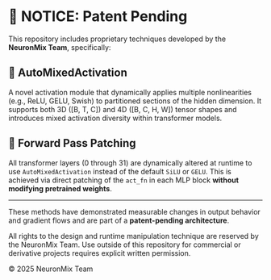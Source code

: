
# 📣 NOTICE: Patent Pending

This repository includes proprietary techniques developed by the **NeuronMix Team**, specifically:

## 🔧 AutoMixedActivation

A novel activation module that dynamically applies multiple nonlinearities (e.g., ReLU, GELU, Swish) to partitioned sections of the hidden dimension. It supports both 3D ([B, T, C]) and 4D ([B, C, H, W]) tensor shapes and introduces mixed activation diversity within transformer models.

## 🧠 Forward Pass Patching

All transformer layers (0 through 31) are dynamically altered at runtime to use `AutoMixedActivation` instead of the default `SiLU` or `GELU`. This is achieved via direct patching of the `act_fn` in each MLP block **without modifying pretrained weights**.

---

These methods have demonstrated measurable changes in output behavior and gradient flows and are part of a **patent-pending architecture**.

All rights to the design and runtime manipulation technique are reserved by the NeuronMix Team. Use outside of this repository for commercial or derivative projects requires explicit written permission.

© 2025 NeuronMix Team
